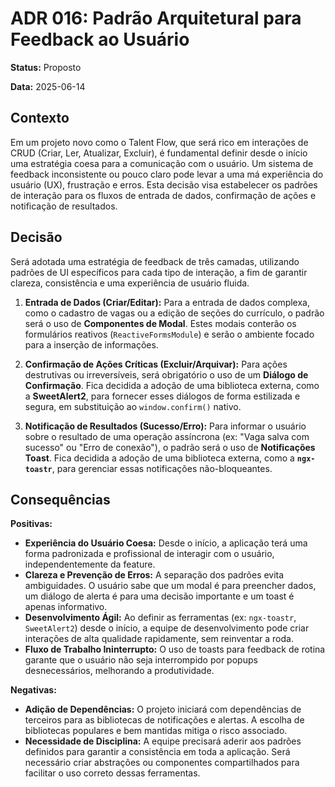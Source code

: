 # ADR 016: Padrão Arquitetural para Feedback ao Usuário

**Status:** Proposto

**Data:** 2025-06-14

## Contexto

Em um projeto novo como o Talent Flow, que será rico em interações de CRUD (Criar, Ler, Atualizar, Excluir), é fundamental definir desde o início uma estratégia coesa para a comunicação com o usuário. Um sistema de feedback inconsistente ou pouco claro pode levar a uma má experiência do usuário (UX), frustração e erros. Esta decisão visa estabelecer os padrões de interação para os fluxos de entrada de dados, confirmação de ações e notificação de resultados.

## Decisão

Será adotada uma estratégia de feedback de três camadas, utilizando padrões de UI específicos para cada tipo de interação, a fim de garantir clareza, consistência e uma experiência de usuário fluida.

1.  **Entrada de Dados (Criar/Editar):** Para a entrada de dados complexa, como o cadastro de vagas ou a edição de seções do currículo, o padrão será o uso de **Componentes de Modal**. Estes modais conterão os formulários reativos (`ReactiveFormsModule`) e serão o ambiente focado para a inserção de informações.

2.  **Confirmação de Ações Críticas (Excluir/Arquivar):** Para ações destrutivas ou irreversíveis, será obrigatório o uso de um **Diálogo de Confirmação**. Fica decidida a adoção de uma biblioteca externa, como a **SweetAlert2**, para fornecer esses diálogos de forma estilizada e segura, em substituição ao `window.confirm()` nativo.

3.  **Notificação de Resultados (Sucesso/Erro):** Para informar o usuário sobre o resultado de uma operação assíncrona (ex: "Vaga salva com sucesso" ou "Erro de conexão"), o padrão será o uso de **Notificações Toast**. Fica decidida a adoção de uma biblioteca externa, como a **`ngx-toastr`**, para gerenciar essas notificações não-bloqueantes.

## Consequências

**Positivas:**
* **Experiência do Usuário Coesa:** Desde o início, a aplicação terá uma forma padronizada e profissional de interagir com o usuário, independentemente da feature.
* **Clareza e Prevenção de Erros:** A separação dos padrões evita ambiguidades. O usuário sabe que um modal é para preencher dados, um diálogo de alerta é para uma decisão importante e um toast é apenas informativo.
* **Desenvolvimento Ágil:** Ao definir as ferramentas (ex: `ngx-toastr`, `SweetAlert2`) desde o início, a equipe de desenvolvimento pode criar interações de alta qualidade rapidamente, sem reinventar a roda.
* **Fluxo de Trabalho Ininterrupto:** O uso de toasts para feedback de rotina garante que o usuário não seja interrompido por popups desnecessários, melhorando a produtividade.

**Negativas:**
* **Adição de Dependências:** O projeto iniciará com dependências de terceiros para as bibliotecas de notificações e alertas. A escolha de bibliotecas populares e bem mantidas mitiga o risco associado.
* **Necessidade de Disciplina:** A equipe precisará aderir aos padrões definidos para garantir a consistência em toda a aplicação. Será necessário criar abstrações ou componentes compartilhados para facilitar o uso correto dessas ferramentas.